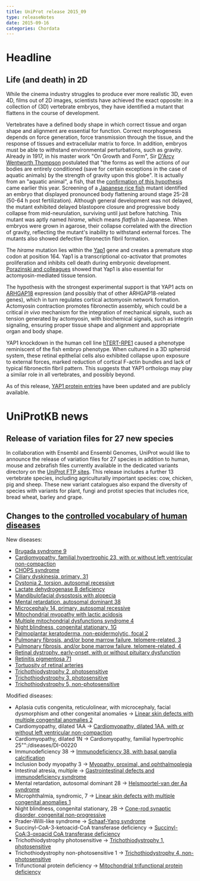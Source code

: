 ```yaml
---
title: UniProt release 2015_09
type: releaseNotes
date: 2015-09-16
categories: Chordata
---
```


# Headline

## Life (and death) in 2D

While the cinema industry struggles to produce ever more realistic 3D, even 4D, films out of 2D images, scientists have achieved the exact opposite: in a collection of (3D) vertebrate embryos, they have identified a mutant that flattens in the course of development.

Vertebrates have a defined body shape in which correct tissue and organ shape and alignment are essential for function. Correct morphogenesis depends on force generation, force transmission through the tissue, and the response of tissues and extracellular matrix to force. In addition, embryos must be able to withstand environmental perturbations, such as gravity. Already in 1917, in his master work "On Growth and Form", Sir [D'Arcy Wentworth Thompson](https://en.wikipedia.org/wiki/D%27Arcy%5FWentworth%5FThompson) postulated that "the forms as well the actions of our bodies are entirely conditioned (save for certain exceptions in the case of aquatic animals) by the strength of gravity upon this globe". It is actually from an "aquatic animal", a fish, that the [confirmation of this hypothesis](http://www.ncbi.nlm.nih.gov/pubmed/25778702) came earlier this year. Screening of a [Japanese rice fish](http://www.uniprot.org/taxonomy/8090) mutant identified an embryo that displayed pronounced body flattening around stage 25-28 (50-64 h post fertilization). Although general development was not delayed, the mutant exhibited delayed blastopore closure and progressive body collapse from mid-neurulation, surviving until just before hatching. This mutant was aptly named *hirame*, which means *flatfish* in Japanese. When embryos were grown in agarose, their collapse correlated with the direction of gravity, reflecting the mutant's inability to withstand external forces. The mutants also showed defective fibronectin fibril formation.

The *hirame* mutation lies within the [Yap1](http://www.uniprot.org/uniprot/H2LBU8) gene and creates a premature stop codon at position 164. Yap1 is a transcriptional co-activator that promotes proliferation and inhibits cell death during embryonic development. [Porazinski and colleagues](http://www.ncbi.nlm.nih.gov/pubmed/25778702) showed that Yap1 is also essential for actomyosin-mediated tissue tension.

The hypothesis with the strongest experimental support is that YAP1 acts on [ARHGAP18](http://www.uniprot.org/uniprot/?query=accession:Q8N392+OR+accession:Q8K0Q5) expression (and possibly that of other ARHGAP18-related genes), which in turn regulates cortical actomyosin network formation. Actomyosin contraction promotes fibronectin assembly, which could be a critical *in vivo* mechanism for the integration of mechanical signals, such as tension generated by actomyosin, with biochemical signals, such as integrin signaling, ensuring proper tissue shape and alignment and appropriate organ and body shape.

YAP1 knockdown in the human cell line [hTERT-RPE1](https://web.expasy.org/cellosaurus/CVCL%5F4388) caused a phenotype reminiscent of the fish embryo phenotype. When cultured in a 3D spheroid system, these retinal epithelial cells also exhibited collapse upon exposure to external forces, marked reduction of cortical F-actin bundles and lack of typical fibronectin fibril pattern. This suggests that YAP1 orthologs may play a similar role in all vertebrates, and possibly beyond.

As of this release, [YAP1 protein entries](http://www.uniprot.org/uniprot/?query=accession:P46937+OR+accession:P46938+OR+accession:Q2EJA0+OR+accession:P46936+OR+accession:Q1L8J7+OR+accession:H2LBU8+AND+accession:D6C652+OR+accession:Q32NJ6) have been updated and are publicly available.

# UniProtKB news

## Release of variation files for 27 new species

In collaboration with Ensembl and Ensembl Genomes, UniProt would like to announce the release of variation files for 27 species in addition to human, mouse and zebrafish files currently available in the dedicated variants directory on the [UniProt FTP sites](ftp://ftp.uniprot.org/pub/databases/uniprot/current%5Frelease/knowledgebase/variants/). This release includes a further 13 vertebrate species, including agriculturally important species: cow, chicken, pig and sheep. These new variant catalogues also expand the diversity of species with variants for plant, fungi and protist species that includes rice, bread wheat, barley and grape.

## Changes to the [controlled vocabulary of human diseases](https://ftp.uniprot.org/pub/databases/uniprot/current_release/knowledgebase/complete/docs/humdisease)

New diseases:

-   [Brugada syndrome 9](http://www.uniprot.org/diseases/DI-04444)
-   [Cardiomyopathy, familial hypertrophic 23, with or without left ventricular non-compaction](http://www.uniprot.org/diseases/DI-04440)
-   [CHOPS syndrome](http://www.uniprot.org/diseases/DI-04427)
-   [Ciliary dyskinesia, primary, 31](http://www.uniprot.org/diseases/DI-04428)
-   [Dystonia 2, torsion, autosomal recessive](http://www.uniprot.org/diseases/DI-04436)
-   [Lactate dehydrogenase B deficiency](http://www.uniprot.org/diseases/DI-04441)
-   [Mandibulofacial dysostosis with alopecia](http://www.uniprot.org/diseases/DI-04426)
-   [Mental retardation, autosomal dominant 38](http://www.uniprot.org/diseases/DI-04443)
-   [Microcephaly 14, primary, autosomal recessive](http://www.uniprot.org/diseases/DI-04446)
-   [Mitochondrial myopathy with lactic acidosis](http://www.uniprot.org/diseases/DI-04438)
-   [Multiple mitochondrial dysfunctions syndrome 4](http://www.uniprot.org/diseases/DI-04429)
-   [Night blindness, congenital stationary, 1G](http://www.uniprot.org/diseases/DI-04432)
-   [Palmoplantar keratoderma, non-epidermolytic, focal 2](http://www.uniprot.org/diseases/DI-04445)
-   [Pulmonary fibrosis, and/or bone marrow failure, telomere-related, 3](http://www.uniprot.org/diseases/DI-04431)
-   [Pulmonary fibrosis, and/or bone marrow failure, telomere-related, 4](http://www.uniprot.org/diseases/DI-04430)
-   [Retinal dystrophy, early-onset, with or without pituitary dysfunction](http://www.uniprot.org/diseases/DI-04439)
-   [Retinitis pigmentosa 71](http://www.uniprot.org/diseases/DI-04435)
-   [Tortuosity of retinal arteries](http://www.uniprot.org/diseases/DI-04437)
-   [Trichothiodystrophy 2, photosensitive](http://www.uniprot.org/diseases/DI-04433)
-   [Trichothiodystrophy 3, photosensitive](http://www.uniprot.org/diseases/DI-04434)
-   [Trichothiodystrophy 5, non-photosensitive](http://www.uniprot.org/diseases/DI-04442)

Modified diseases:

-   Aplasia cutis congenita, reticulolinear, with microcephaly, facial dysmorphism and other congenital anomalies -&gt; [Linear skin defects with multiple congenital anomalies 2](http://www.uniprot.org/diseases/DI-03628)
-   Cardiomyopathy, dilated 1AA -&gt; [Cardiomyopathy, dilated 1AA, with or without left ventricular non-compaction](http://www.uniprot.org/diseases/DI-00211)
-   Cardiomyopathy, dilated 1N -&gt; Cardiomyopathy, familial hypertrophic 25"":/diseases/DI-00220
-   Immunodeficiency 38 -&gt; [Immunodeficiency 38, with basal ganglia calcification](http://www.uniprot.org/diseases/DI-04280)
-   Inclusion body myopathy 3 -&gt; [Myopathy, proximal, and ophthalmoplegia](http://www.uniprot.org/diseases/DI-01816)
-   Intestinal atresia, multiple -&gt; [Gastrointestinal defects and immunodeficiency syndrome](http://www.uniprot.org/diseases/DI-03733)
-   Mental retardation, autosomal dominant 28 -&gt; [Helsmoortel-van der Aa syndrome](http://www.uniprot.org/diseases/DI-04149)
-   Microphthalmia, syndromic, 7 -&gt; [Linear skin defects with multiple congenital anomalies 1](http://www.uniprot.org/diseases/DI-00765)
-   Night blindness, congenital stationary, 2B -&gt; [Cone-rod synaptic disorder, congenital non-progressive](http://www.uniprot.org/diseases/DI-00378)
-   Prader-Willi-like syndrome -&gt; [Schaaf-Yang syndrome](http://www.uniprot.org/diseases/DI-03984)
-   Succinyl-CoA-3-ketoacid-CoA transferase deficiency -&gt; [Succinyl-CoA:3-oxoacid CoA transferase deficiency](http://www.uniprot.org/diseases/DI-01863)
-   Trichothiodystrophy photosensitive -&gt; [Trichothiodystrophy 1, photosensitive](http://www.uniprot.org/diseases/DI-01104)
-   Trichothiodystrophy non-photosensitive 1 -&gt; [Trichothiodystrophy 4, non-photosensitive](http://www.uniprot.org/diseases/DI-01105)
-   Trifunctional protein deficiency -&gt; [Mitochondrial trifunctional protein deficiency](http://www.uniprot.org/diseases/DI-02388)
